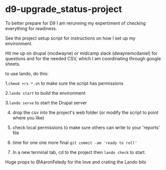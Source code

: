 # d9-upgrade_status-project

To better prepare for D9 I am rerunning my expertiment of checking everything for readiness.  

See the project setup script for instructions on how I set up my environment.  

Hit me up on drupal (mcdwayne) or midcamp slack (dwaynemcdaniel) for questions and for the needed CSV, which I am coordinating through google sheets.


to use lando, do this:

1.`chmod +rx *.sh` to make sure the script has permissions

2.`lando start` to build the environment

3.`lando serve` to start the Drupal server

4. drop the csv into the project's web folder (or modify the script to point where you like)

5. check local permissions to make sure others can write to your 'reports' file

6. time for one one more final `git commit -am 'ready to roll'` 

7. In a new terminal tab, cd to the project then `lando check` to start.

Huge props to @AaronFeledy for the love and crating the Lando bits

